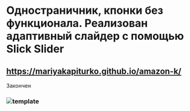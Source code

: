 # Одностраничник, кпонки без функционала. Реализован адаптивный слайдер с помощью Slick Slider
## https://mariyakapiturko.github.io/amazon-k/
Закончен
### ![template](https://user-images.githubusercontent.com/48768449/73842531-d3102400-482d-11ea-8c49-6486f58c75e4.png)

